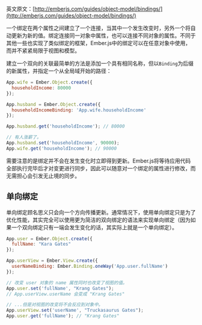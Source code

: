 英文原文：[http://emberjs.com/guides/object-model/bindings/](http://emberjs.com/guides/object-model/bindings/)

一个绑定在两个属性之间建立了一个连接，当其中一个发生改变时，另外一个将自动更新为新的值。绑定连接同一对象中属性，也可以连接不同对象的属性。不同于其他一些也实现了类似绑定的框架，Ember.js中的绑定可以在任意对象中使用，而并不紧紧局限于视图和模型。

建立一个双向的关联最简单的方法是添加一个具有相同名称，但以`Binding`为后缀的新属性，并指定一个从全局域开始的路径：

```javascript
App.wife = Ember.Object.create({
  householdIncome: 80000
});

App.husband = Ember.Object.create({
  householdIncomeBinding: 'App.wife.householdIncome'
});

App.husband.get('householdIncome'); // 80000

// 有人涨薪了。
App.husband.set('householdIncome', 90000);
App.wife.get('householdIncome'); // 90000
```

需要注意的是绑定并不会在发生变化时立即得到更新。Ember.js将等待应用代码全部执行完毕后才对变更进行同步，因此可以随意对一个绑定的属性进行修改，而无需担心会引发无止境的同步。

## 单向绑定

单向绑定顾名思义只会向一个方向传播更新。通常情况下，使用单向绑定只是为了优化性能，其实完全可以使用更为简洁的双向绑定的语法来实现单向绑定（因为如果一个双向绑定只有一端会发生变化的话，其实际上就是一个单向绑定）。

```javascript
App.user = Ember.Object.create({
  fullName: "Kara Gates"
});

App.userView = Ember.View.create({
  userNameBinding: Ember.Binding.oneWay('App.user.fullName')
});

// 改变 user 对象的 name 属性同时也改变了视图的值。
App.user.set('fullName', "Krang Gates");
// App.userView.userName 会变成 "Krang Gates"

// ...但是对视图的改变将不会反应到对象中。
App.userView.set('userName', "Truckasaurus Gates");
App.user.get('fullName'); // "Krang Gates"
```

